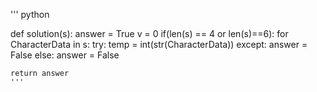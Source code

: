 '''
python

def solution(s):
    answer = True
    v = 0
    if(len(s) == 4 or len(s)==6):
        for CharacterData in s:
            try:
                temp = int(str(CharacterData))
            except:
                answer = False
    else:
        answer = False

    return answer
    '''
